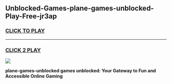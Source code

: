
## Unblocked-Games-plane-games-unblocked-Play-Free-jr3ap
<h3>
<a href="https://premium76.site?title=plane-games-unblocked&ref=10A">CLICK TO PLAY</a></h3>
<hr>

<h3>
<a href="https://premium76.site?title=plane-games-unblocked&ref=10A">CLICK 2 PLAY</a>
  
</h3>

<a href="https://premium76.site?title=plane-games-unblocked&ref=10A"><img src="https://clearcache.store/games.png"></a>


**plane-games-unblocked games unblocked: Your Gateway to Fun and Accessible Online Gaming**
